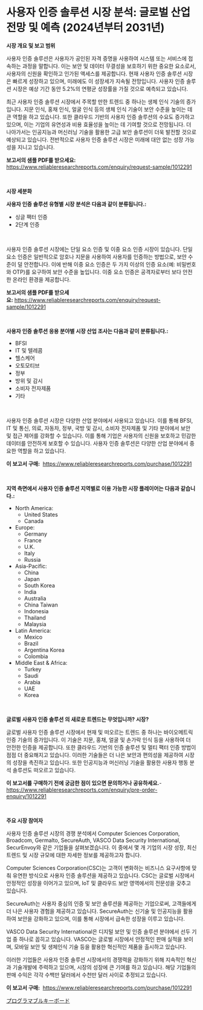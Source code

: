 <p><h1>사용자 인증 솔루션 시장 분석: 글로벌 산업 전망 및 예측 (2024년부터 2031년)</h1></p><p><strong>시장 개요 및 보고 범위</strong></p>
<p><p>사용자 인증 솔루션은 사용자가 공인된 자격 증명을 사용하여 시스템 또는 서비스에 접속하는 과정을 말합니다. 이는 보안 및 데이터 무결성을 보호하기 위한 중요한 요소로서, 사용자의 신원을 확인하고 인가된 액세스를 제공합니다. 현재 사용자 인증 솔루션 시장은 빠르게 성장하고 있으며, 미래에도 이 성장세가 지속될 전망입니다. 사용자 인증 솔루션 시장은 예상 기간 동안 5.2%의 연평균 성장률을 가질 것으로 예측되고 있습니다.</p><p>최근 사용자 인증 솔루션 시장에서 주목할 만한 트렌드 중 하나는 생체 인식 기술의 증가입니다. 지문 인식, 홍채 인식, 얼굴 인식 등의 생체 인식 기술이 보안 수준을 높이는 데 큰 역할을 하고 있습니다. 또한 클라우드 기반의 사용자 인증 솔루션의 수요도 증가하고 있으며, 이는 기업의 유연성과 비용 효율성을 높이는 데 기여할 것으로 전망됩니다. 더 나아가서는 인공지능과 머신러닝 기술을 활용한 고급 보안 솔루션이 더욱 발전할 것으로 예상되고 있습니다. 전반적으로 사용자 인증 솔루션 시장은 미래에 대안 없는 성장 가능성을 지니고 있습니다.</p></p>
<p><strong>보고서의 샘플 PDF를 받으세요:</strong> <a href="https://www.reliableresearchreports.com/enquiry/request-sample/1012291">https://www.reliableresearchreports.com/enquiry/request-sample/1012291</a></p>
<p>&nbsp;</p>
<p><strong>시장 세분화</strong></p>
<p><strong>사용자 인증 솔루션 유형별 시장 분석은 다음과 같이 분류됩니다.:</strong></p>
<p><ul><li>싱글 팩터 인증</li><li>2단계 인증</li></ul></p>
<p>&nbsp;</p>
<p><p>사용자 인증 솔루션 시장에는 단일 요소 인증 및 이중 요소 인증 시장이 있습니다. 단일 요소 인증은 일반적으로 암호나 지문을 사용하여 사용자를 인증하는 방법으로, 보안 수준이 덜 안전합니다. 이에 반해 이중 요소 인증은 두 가지 이상의 인증 요소(예: 비밀번호와 OTP)를 요구하여 보안 수준을 높입니다. 이중 요소 인증은 공격자로부터 보다 안전한 온라인 환경을 제공합니다.</p></p>
<p><strong>보고서의 샘플 PDF를 받으세요:</strong>&nbsp;<a href="https://www.reliableresearchreports.com/enquiry/request-sample/1012291">https://www.reliableresearchreports.com/enquiry/request-sample/1012291</a></p>
<p>&nbsp;</p>
<p><strong> 사용자 인증 솔루션 응용 분야별 시장 산업 조사는 다음과 같이 분류됩니다.:</strong></p>
<p><ul><li>BFSI</li><li>IT 및 텔레콤</li><li>헬스케어</li><li>오토모티브</li><li>정부</li><li>방위 및 감시</li><li>소비자 전자제품</li><li>기타</li></ul></p>
<p>&nbsp;</p>
<p><p>사용자 인증 솔루션 시장은 다양한 산업 분야에서 사용되고 있습니다. 이를 통해 BFSI, IT 및 통신, 의료, 자동차, 정부, 국방 및 감시, 소비자 전자제품 및 기타 분야에서 보안 및 접근 제어를 강화할 수 있습니다. 이를 통해 기업은 사용자의 신원을 보호하고 민감한 데이터를 안전하게 보호할 수 있습니다. 사용자 인증 솔루션은 다양한 산업 분야에서 중요한 역할을 하고 있습니다.</p></p>
<p><strong>이 보고서 구매:</strong>&nbsp; <a href="https://www.reliableresearchreports.com/purchase/1012291">https://www.reliableresearchreports.com/purchase/1012291</a></p>
<p>&nbsp;</p>
<p><strong>지역 측면에서 사용자 인증 솔루션 지역별로 이용 가능한 시장 플레이어는 다음과 같습니다.:</strong></p>
<p><ul>
    <li>
        North America:
        <ul>
            <li>United States</li>
            <li>Canada</li>
        </ul>
    </li>
    <li>
        Europe:
        <ul>
            <li>Germany</li>
            <li>France</li>
            <li>U.K.</li>
            <li>Italy</li>
            <li>Russia</li>
        </ul>
    </li>
    <li>
        Asia-Pacific:
        <ul>
            <li>China</li>
            <li>Japan</li>
            <li>South Korea</li>
            <li>India</li>
            <li>Australia</li>
            <li>China Taiwan</li>
            <li>Indonesia</li>
            <li>Thailand</li>
            <li>Malaysia</li>
        </ul>
    </li>
    <li>
        Latin America:
        <ul>
            <li>Mexico</li>
            <li>Brazil</li>
            <li>Argentina Korea</li>
            <li>Colombia</li>
        </ul>
    </li>
    <li>
        Middle East & Africa:
        <ul>
            <li>Turkey</li>
            <li>Saudi</li>
            <li>Arabia</li>
            <li>UAE</li>
            <li>Korea</li>
        </ul>
    </li>
    </ul></p>
<p>&nbsp;</p>
<p><strong>글로벌 사용자 인증 솔루션 의 새로운 트렌드는 무엇입니까? 시장?</strong></p>
<p><p>글로벌 사용자 인증 솔루션 시장에서 현재 및 떠오르는 트렌드 중 하나는 바이오메트릭 인증 기술의 증가입니다. 이 기술은 지문, 홍채, 얼굴 및 손가락 인식 등을 사용하여 더 안전한 인증을 제공합니다. 또한 클라우드 기반의 인증 솔루션 및 멀티 팩터 인증 방법이 점점 더 중요해지고 있습니다. 이러한 기술들은 더 나은 보안과 편의성을 제공하여 시장의 성장을 촉진하고 있습니다. 또한 인공지능과 머신러닝 기술을 활용한 사용자 행동 분석 솔루션도 떠오르고 있습니다.</p></p>
<p><strong>이 보고서를 구매하기 전에 궁금한 점이 있으면 문의하거나 공유하세요.</strong>- <a href="https://www.reliableresearchreports.com/enquiry/pre-order-enquiry/1012291">https://www.reliableresearchreports.com/enquiry/pre-order-enquiry/1012291</a></p>
<p>&nbsp;</p>
<p><strong>주요 시장 참여자</strong></p>
<p><p>사용자 인증 솔루션 시장의 경쟁 분석에서 Computer Sciences Corporation, Broadcom, Germalto, SecureAuth, VASCO Data Security International, SecurEnvoy와 같은 기업들을 살펴보겠습니다. 이 중에서 몇 개 기업의 시장 성장, 최신 트렌드 및 시장 규모에 대한 자세한 정보를 제공하고자 합니다.</p><p>Computer Sciences Corporation(CSC)는 고객이 변화하는 비즈니스 요구사항에 맞춰 유연한 방식으로 사용자 인증 솔루션을 제공하고 있습니다. CSC는 글로벌 시장에서 안정적인 성장을 이어가고 있으며, IoT 및 클라우드 보안 영역에서의 전문성을 갖추고 있습니다.</p><p>SecureAuth는 사용자 중심의 인증 및 보안 솔루션을 제공하는 기업으로써, 고객들에게 더 나은 사용자 경험을 제공하고 있습니다. SecureAuth는 신기술 및 인공지능을 활용하여 보안을 강화하고 있으며, 이를 통해 시장에서 급속한 성장을 이루고 있습니다.</p><p>VASCO Data Security International은 디지털 보안 및 인증 솔루션 분야에서 선두 기업 중 하나로 꼽히고 있습니다. VASCO는 글로벌 시장에서 안정적인 판매 실적을 보이며, 모바일 보안 및 생체인식 기술 등을 활용한 혁신적인 제품을 출시하고 있습니다.</p><p>이러한 기업들은 사용자 인증 솔루션 시장에서의 경쟁력을 강화하기 위해 지속적인 혁신과 기술개발에 주력하고 있으며, 시장의 성장에 큰 기여를 하고 있습니다. 해당 기업들의 판매 수익은 각각 수백만 달러에서 수천만 달러 사이로 추정되고 있습니다.</p></p>
<p><strong>이 보고서 구매:</strong>&nbsp;&nbsp;<a href="https://www.reliableresearchreports.com/purchase/1012291">https://www.reliableresearchreports.com/purchase/1012291</a></p>
<p><p><a href="https://github.com/oqoeusbvpadwjs08/Market-Research-Report-List-1/blob/main/72969266902.md">プログラマブルキーボード</a></p></p>
